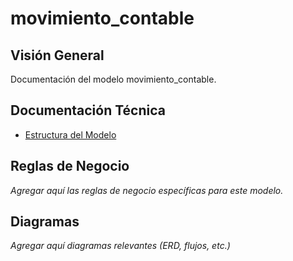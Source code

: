 # movimiento_contable

## Visión General

Documentación del modelo movimiento_contable.

## Documentación Técnica

- [Estructura del Modelo](./_generated/movimiento_contable.md)

## Reglas de Negocio

*Agregar aquí las reglas de negocio específicas para este modelo.*

## Diagramas

*Agregar aquí diagramas relevantes (ERD, flujos, etc.)*
